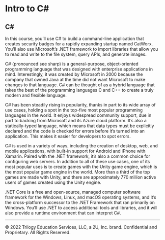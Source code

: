 # Intro to C#

## C#

In this course, you’ll use C# to build a command-line application that creates security badges for a rapidly expanding startup named CatWorx. You’ll also use Microsoft’s .NET framework to import libraries that allow you to read and write to the file system, query APIs, and generate images.

C# (pronounced see sharp) is a general-purpose, object-oriented programming language that was designed with enterprise applications in mind. Interestingly, it was created by Microsoft in 2000 because the company that owned Java at the time did not want Microsoft to make changes to that language. C# can be thought of as a hybrid language that takes the best of the programming languages C and C++ to create a truly modern and flexible language.

C# has been steadily rising in popularity, thanks in part to its wide array of use cases, holding a spot in the top-five most popular programming languages in the world. It enjoys widespread community support, due in part to backing from Microsoft and its Azure cloud platform. It’s also a statically-typed language, which means that data types must be explicitly declared and the code is checked for errors before it’s turned into an application. This makes it easier for developers to spot errors.

C# is used in a variety of ways, including the creation of desktop, web, and mobile applications, with built-in support for Android and iPhone with Xamarin. Paired with the .NET framework, it’s also a common choice for configuring web servers. In addition to all of these use cases, one of its most popular uses is to create games with the Unity game engine, which is the most popular game engine in the world. More than a third of the top games are made with Unity, and there are approximately 770 million active users of games created using the Unity engine.

.NET Core is a free and open-source, managed computer software framework for the Windows, Linux, and macOS operating systems, and it’s the cross-platform successor to the .NET Framework that ran primarily on Windows. You’ll use .NET to access additional tools and libraries, and it will also provide a runtime environment that can interpret C#.

---
© 2022 Trilogy Education Services, LLC, a 2U, Inc. brand. Confidential and Proprietary. All Rights Reserved.